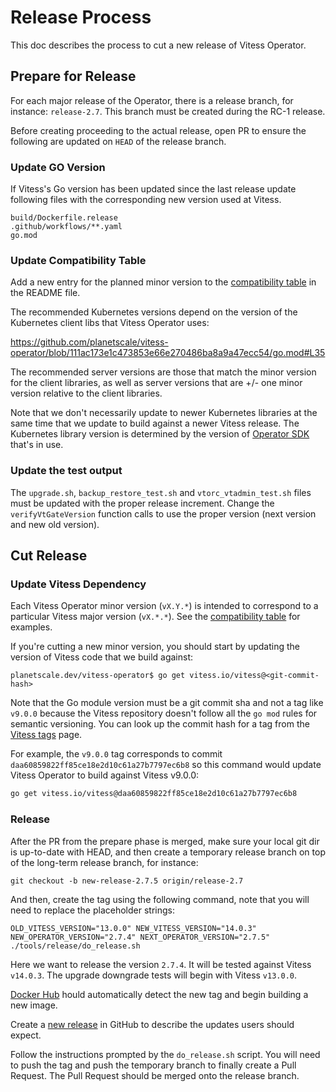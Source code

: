# Release Process

This doc describes the process to cut a new release of Vitess Operator.

## Prepare for Release

For each major release of the Operator, there is a release branch, for instance: `release-2.7`.
This branch must be created during the RC-1 release.

Before creating proceeding to the actual release, open PR to ensure the following are updated on `HEAD` of the release branch.

### Update GO Version

If Vitess's Go version has been updated since the last release update following files with the corresponding new version used at Vitess.

```console
build/Dockerfile.release
.github/workflows/**.yaml
go.mod
```

### Update Compatibility Table

Add a new entry for the planned minor version to the [compatibility table](https://github.com/planetscale/vitess-operator/blob/main/README.md#compatibility)
in the README file.

The recommended Kubernetes versions depend on the version of the Kubernetes
client libs that Vitess Operator uses:

https://github.com/planetscale/vitess-operator/blob/111ac173e1c473853e66e270486ba8a9a47ecc54/go.mod#L35

The recommended server versions are those that match the minor version for the
client libraries, as well as server versions that are +/- one minor version
relative to the client libraries.

Note that we don't necessarily update to newer Kubernetes libraries at the same
time that we update to build against a newer Vitess release.
The Kubernetes library version is determined by the version of [Operator SDK](https://github.com/operator-framework/operator-sdk)
that's in use.

### Update the test output

The `upgrade.sh`, `backup_restore_test.sh` and `vtorc_vtadmin_test.sh` files must be updated with the proper release increment. Change the `verifyVtGateVersion` function calls to use the proper version (next version and new old version).

## Cut Release

### Update Vitess Dependency

Each Vitess Operator minor version (`vX.Y.*`) is intended to correspond to a
particular Vitess major version (`vX.*.*`).
See the [compatibility table](https://github.com/planetscale/vitess-operator#compatibility)
for examples.

If you're cutting a new minor version, you should start by updating the version
of Vitess code that we build against:

```console
planetscale.dev/vitess-operator$ go get vitess.io/vitess@<git-commit-hash>
```

Note that the Go module version must be a git commit sha and not a tag like
`v9.0.0` because the Vitess repository doesn't follow all the `go mod` rules for
semantic versioning. You can look up the commit hash for a tag from the
[Vitess tags](https://github.com/vitessio/vitess/tags) page.

For example, the `v9.0.0` tag corresponds to commit `daa60859822ff85ce18e2d10c61a27b7797ec6b8`
so this command would update Vitess Operator to build against Vitess v9.0.0:

```sh
go get vitess.io/vitess@daa60859822ff85ce18e2d10c61a27b7797ec6b8
```

### Release

After the PR from the prepare phase is merged, make sure your local git dir is
up-to-date with HEAD, and then create a temporary release branch on top of the long-term release branch, for instance:

```
git checkout -b new-release-2.7.5 origin/release-2.7
```

And then, create the tag using the following command, note that you will need to replace the placeholder strings:

```
OLD_VITESS_VERSION="13.0.0" NEW_VITESS_VERSION="14.0.3" NEW_OPERATOR_VERSION="2.7.4" NEXT_OPERATOR_VERSION="2.7.5" ./tools/release/do_release.sh 
```

Here we want to release the version `2.7.4`. It will be tested against Vitess `v14.0.3`. The upgrade downgrade tests will begin with Vitess `v13.0.0`.

[Docker Hub](https://hub.docker.com/repository/docker/planetscale/vitess-operator)
hould automatically detect the new tag and begin building a new image.

Create a [new release](https://github.com/planetscale/vitess-operator/releases/new)
in GitHub to describe the updates users should expect.

Follow the instructions prompted by the `do_release.sh` script. You will need to push the tag and push the temporary branch to finally create a Pull Request. The Pull Request should be merged onto the release branch.
